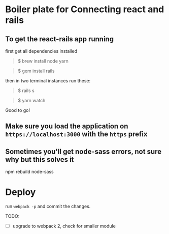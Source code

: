 # Boiler plate for Connecting react and rails

## To get the react-rails app running
first get all dependencies installed

>$ brew install node yarn

>$ gem install rails

then in two terminal instances run these:

>$ rails s

>$ yarn watch


Good to go!

## Make sure you load the application on `https://localhost:3000` with the `https` prefix

## Sometimes you'll get node-sass errors, not sure why but this solves it
npm rebuild node-sass


# Deploy
run `webpack -p` and commit the changes.

TODO:
-[ ] upgrade to webpack 2, check for smaller module
